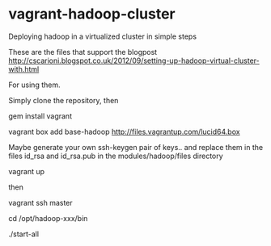 vagrant-hadoop-cluster
======================

Deploying hadoop in a virtualized cluster in simple steps

These are the files that support the blogpost http://cscarioni.blogspot.co.uk/2012/09/setting-up-hadoop-virtual-cluster-with.html

For using them.

Simply clone the repository, then

gem install vagrant 

vagrant box add base-hadoop http://files.vagrantup.com/lucid64.box


Maybe generate your own ssh-keygen pair of keys.. and replace them in the files id_rsa and id_rsa.pub in the modules/hadoop/files directory


vagrant up

then 

vagrant ssh master

cd /opt/hadoop-xxx/bin

./start-all
